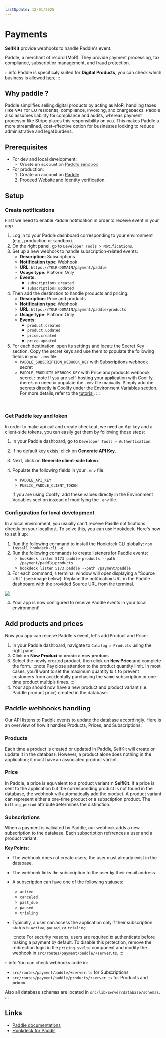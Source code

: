 ```yaml
---
lastUpdate: 12/01/2025
---
```


# Payments

**SelfKit** provide webhooks to handle Paddle's event.

Paddle, a merchant of record (MoR). They provide payment processing, tax compliance, subscription management, and fraud protection.

:::info
Paddle is specificaly suited for **Digital Products**, you can check which business is allowed [here](https://www.paddle.com/help/start/intro-to-paddle/what-am-i-not-allowed-to-sell-on-paddle)
:::

## Why paddle ?

Paddle simplifies selling digital products by acting as MoR, handling taxes (like VAT for EU residents), compliance, invoicing, and chargebacks. Paddle also assumes liability for compliance and audits, whereas payment processor like Stripe places this responsibility on you. This makes Paddle a more streamlined, cost-effective option for businesses looking to reduce administrative and legal burdens.

## Prerequisites

- For dev and local development:
    - Create an account on [Paddle sandbox](https://sandbox-vendors.paddle.com/)
- For production:
    1. Create an account on [Paddle](https://vendors.paddle.com/)
    2. Proceed Website and Identity verification.

## Setup

### Create notifications

First we need to enable Paddle notification in order to receive event in your app

1. Log in to your Paddle dashboard corresponding to your environment (e.g., production or sandbox).
2. On the right panel, go to ```Developer Tools > Notifications```.
3. Set up a new webhook to handle subscription-related events:
    - **Description**: Subscriptions
    - **Notification type**: Webhook 
    - **URL**: ```https://YOUR-DOMAIN/payment/paddle```
    - **Usage type**: Platform Only
    - **Events**:
        - ```subscriptions.created```
        - ```subscriptions.updated```
4. Then add the destination to handle products and pricing:
    - **Description**: Price and products
    - **Notification type**: Webhook 
    - **URL**: ```https://YOUR-DOMAIN/payment/paddle/products```
    - **Usage type**: Platform Only
    - **Events**:
        - ```product.created```
        - ```product.updated```
        - ```price.created```
        - ```price.updated```
5. For each destination, open its settings and locate the Secret Key section. Copy the secret keys and use them to populate the following fields in your ```.env``` file:
    - ```PADDLE_SUBSCRIPTION_WEBHOOK_KEY``` with Subscriptions webhook secret
    - ```PADDLE_PRODUCTS_WEBHOOK_KEY``` with Price and products webhook secret
    :::note
    If you are self-hosting your application with Coolify, there’s no need to populate the ```.env``` file manually. Simply add the secrets directly in Coolify under the Environment Variables section. For more details, refer to the [tutorial](/docs/coolify).
    :::
<br>

### Get Paddle key and token

In order to make api call and create checkout, we need an Api key and a client-side tokens, you can easily get them by following those steps:
1. In your Paddle dashboard, go to ```Developer Tools > Authentication```.
2. If no default key exists, click on **Generate API Key**.
3. Next, click on **Generate client-side token**.
4. Populate the following fields in your ```.env``` file:
    - ```PADDLE_API_KEY```
    - ```PUBLIC_PADDLE_CLIENT_TOKEN```
    
    If you are using Coolify, add these values directly in the Environment Variables section instead of modifying the ```.env``` file.

### Configuration for local development

In a local environment, you usually can't receive Paddle notifications directly on your localhost. To solve this, you can use Hookdeck. Here's how to set it up:

1. Run the following command to install the Hookdeck CLI globally: 
```npm install hookdeck-cli -g```
2. Run the following commands to create listeners for Paddle events: 
    - ```hookdeck listen 5173 paddle-products --path /payment/paddle/products```
    - ```hookdeck listen 5173 paddle --path /payment/paddle```
3. For each command, a terminal window will open displaying a "Source URL" (see image below). Replace the notification URL in the Paddle dashboard with the provided Source URL from the terminal.
<img src="../hookdeck-cmd.png" />

4. Your app is now configured to receive Paddle events in your local environment!

## Add products and prices

Now you app can receive Paddle's event, let's add Product and Price:

1. In your Paddle dashboard, navigate to ```Catalog > Products``` using the right panel.
2. Click on **New Product** to create a new product.
3. Select the newly created product, then click on **New Price** and complete the form.
    :::note
    Pay close attention to the product quantity limit. In most cases, you’ll want to set the maximum quantity to ```1``` to prevent customers from accidentally purchasing the same subscription or one-time product multiple times.
    :::
4. Your app should now have a new product and product variant (i.e. Paddle product price) created in the database.

## Paddle webhooks handling

Our API listens to Paddle events to update the database accordingly. Here is an overview of how it handles Products, Prices, and Subscriptions:

### Products

Each time a product is created or updated in Paddle, SelfKit will create or update it in the database.
However, a product alone does nothing in the application; it must have an associated product variant.

### Price

In Paddle, a price is equivalent to a product variant in **SelfKit**. If a price is sent to the application but the corresponding product is not found in the database, the webhook will automatically add the product.
A product variant can represent either a one-time product or a subscription product. The ```billing_period``` attribute determines the distinction.

### Subscriptions

When a payment is validated by Paddle, our webhook adds a new subscription to the database. Each subscription references a user and a product variant.

**Key Points:**
- The webhook does not create users; the user must already exist in the database.
- The webhook links the subscription to the user by their email address.
- A subscription can have one of the following statuses:
    - ```active```
    - ```canceled```
    - ```past_due```
    - ```paused```
    - ```trialing```
- Typically, a user can access the application only if their subscription status is ```active```, ```paused```, or ```trialing```.

    :::note
    For security reasons, users are required to authenticate before making a payment by default.
    To disable this protection, remove the redirection logic in the ```pricing.svelte``` component and modify the webhook in ```src/routes/payment/paddle/+server.ts```.
    :::

:::info
You can check webhooks code in:
- ```src/routes/payment/paddle/+server.ts``` for Subscriptions
- ```src/routes/payment/paddle/products/+server.ts``` for Products and prices

Also all database schemas are located in ```src/lib/server/database/schemas```.
:::
## Links

- [Paddle documentations](https://developer.paddle.com/)
- [Hookdeck for Paddle](https://hookdeck.com/webhooks/platforms/how-to-test-and-replay-paddle-webhooks-events-on-localhost-with-hookdeck)